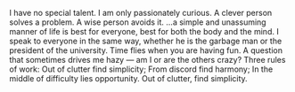 I have no special talent. I am only passionately curious.
A clever person solves a problem. A wise person avoids it.
...a simple and unassuming manner of life is best for everyone, best for both the body and the mind.
I speak to everyone in the same way, whether he is the garbage man or the president of the university.
Time flies when you are having fun.
A question that sometimes drives me hazy — am I or are the others crazy?
Three rules of work: Out of clutter find simplicity; From discord find harmony; In the middle of difficulty lies opportunity.
Out of clutter, find simplicity.
